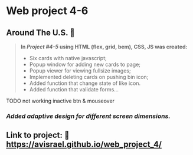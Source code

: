 # **Web project 4-6**
## Around The U.S.  :metal:

> **In *Project #4-5* using HTML (flex, grid, bem), CSS, JS was created:**
>* Six cards with native javascript;
>* Popup window for adding new cards to page;
>* Popup viewer for viewing fullsize images;
>* Implemented deleting cards on pushing bin icon;
>* Added function that change state of like icon.
>* Added function that validate forms...


TODO not working inactive btn & mouseover

### *Added adaptive design for different screen dimensions.* 

## Link to project: :rocket: https://avisrael.github.io/web_project_4/ 